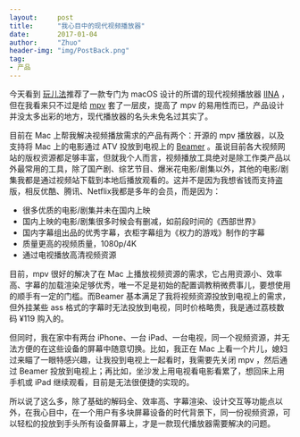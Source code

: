 ```yaml
---
layout:     post
title:      "我心目中的现代视频播放器"
date:       2017-01-04
author:     "Zhuo"
header-img: "img/PostBack.png"
tag:
- 产品
---
```


今天看到 [玩儿法](http://www.waerfa.com/iina-review)推荐了一款专门为 macOS 设计的所谓的现代视频播放器 [IINA](http://www.waerfa.com/iina-review) ，但在我看来只不过是给 [mpv](https://github.com/mpv-player/mpv) 套了一层皮，提高了 mpv 的易用性而已，产品设计并没太多出彩的地方，现代播放器的名头未免名过其实了。  

目前在 Mac 上帮我解决视频播放需求的产品有两个：开源的 mpv 播放器，以及支持将 Mac 上的电影通过 ATV 投放到电视上的 [Beamer](http://beamer-app.com) 。虽说目前各大视频网站的版权资源都足够丰富，但就我个人而言，视频播放工具绝对是除工作类产品以外最常用的工具，除了国产剧、综艺节目、爆米花电影/剧集以外，其他的电影/剧集我都是通过视频站下载到本地后播放观看的。这并不是因为我想省钱而支持盗版，相反优酷、腾讯、Netflix我都是多年的会员，而是因为：  

* 很多优质的电影/剧集并未在国内上映
* 国内上映的电影/剧集很多时候会有删减，如前段时间的《西部世界》
* 国内字幕组出品的优秀字幕，衣柜字幕组为《权力的游戏》制作的字幕
* 质量更高的视频质量，1080p/4K
* 通过电视播放高清视频资源  

目前，mpv 很好的解决了在 Mac 上播放视频资源的需求，它占用资源小、效率高、字幕的加载渲染足够优秀，唯一不足是初始的配置调教稍微费事儿，要想使用的顺手有一定的门槛。而Beamer 基本满足了我将视频资源投放到电视上的需求，但外挂某些 ass 格式的字幕时无法投放到电视，同时价格略贵，我是通过荔枝数码 ¥119 购入的。  

但同时，我在家中有两台 iPhone、一台 iPad、一台电视，同一个视频资源，并无法方便的在这些设备的屏幕中随意切换。比如，我正在 Mac 上看一个片儿，媳妇过来瞄了一眼特感兴趣，让我投到电视上一起看时，我需要先关闭 mpv ，然后通过 Beamer 投放到电视上；再比如，坐沙发上用电视看电影看累了，想回床上用手机或 iPad 继续观看，目前是无法很便捷的实现的。  

所以说了这么多，除了基础的解码全、效率高、字幕渲染、设计交互等功能点以外，在我心目中，在一个用户有多块屏幕设备的时代背景下，同一份视频资源，可以轻松的投放到手头所有设备屏幕上，才是一款现代播放器需要解决的问题。  
